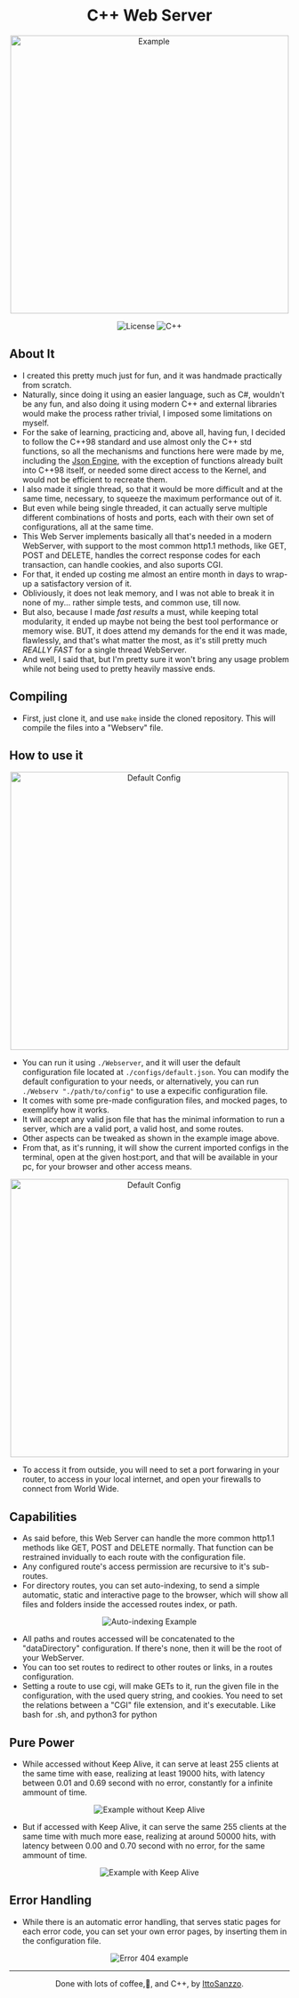 <h1 align="center">C++ Web Server</h1>

<p align="center"><img width=500px alt="Example" src="https://i.imgur.com/Z2c2ggy.png"></p>

<p align="center">
<img alt="License" src="https://img.shields.io/badge/license-MIT-blue.svg">
<img alt="C++" src="https://img.shields.io/badge/c++-%2300599C.svg?logo=c%2B%2B&logoColor=white">
</p>

## About It

-   I created this pretty much just for fun, and it was handmade practically from scratch.
-   Naturally, since doing it using an easier language, such as C#, wouldn't be any fun, and also doing it using modern C++ and external libraries would make the process rather trivial, I imposed some limitations on myself.
-   For the sake of learning, practicing and, above all, having fun, I decided to follow the C++98 standard and use almost only the C++ std functions, so all the mechanisms and functions here were made by me, including the [Json Engine](https://github.com/IttoSanzzo/CppJsonHandler), with the exception of functions already built into C++98 itself, or needed some direct access to the Kernel, and would not be efficient to recreate them.
-   I also made it single thread, so that it would be more difficult and at the same time, necessary, to squeeze the maximum performance out of it.
-   But even while being single threaded, it can actually serve multiple different combinations of hosts and ports, each with their own set of configurations, all at the same time.
-   This Web Server implements basically all that's needed in a modern WebServer, with support to the most common http1.1 methods, like GET, POST and DELETE, handles the correct response codes for each transaction, can handle cookies, and also suports CGI.
-   For that, it ended up costing me almost an entire month in days to wrap-up a satisfactory version of it.
-   Obliviously, it does not leak memory, and I was not able to break it in none of my... rather simple tests, and common use, till now.
-   But also, because I made _fast results_ a must, while keeping total modularity, it ended up maybe not being the best tool performance or memory wise. BUT, it does attend my demands for the end it was made, flawlessly, and that's what matter the most, as it's still pretty much _REALLY FAST_ for a single thread WebServer.
-   And well, I said that, but I'm pretty sure it won't bring any usage problem while not being used to pretty heavily massive ends.

## Compiling

-   First, just clone it, and use `make` inside the cloned repository. This will compile the files into a "Webserv" file.

## How to use it

<p align="center"><img width=500px alt="Default Config" src="https://i.imgur.com/KiKU5k7.png"></p>

-   You can run it using `./Webserver`, and it will user the default configuration file located at `./configs/default.json`. You can modify the default configuration to your needs, or alternatively, you can run `./Webserv "./path/to/config"` to use a expecific configuration file.
-   It comes with some pre-made configuration files, and mocked pages, to exemplify how it works.
-   It will accept any valid json file that has the minimal information to run a server, which are a valid port, a valid host, and some routes.
-   Other aspects can be tweaked as shown in the example image above.
-   From that, as it's running, it will show the current imported configs in the terminal, open at the given host:port, and that will be available in your pc, for your browser and other access means.

<p align="center"><img width=500px alt="Default Config" src="https://i.imgur.com/dE8HZB0.png"></p>

-   To access it from outside, you will need to set a port forwaring in your router, to access in your local internet, and open your firewalls to connect from World Wide.

## Capabilities

-   As said before, this Web Server can handle the more common http1.1 methods like GET, POST and DELETE normally. That function can be restrained invidually to each route with the configuration file.
-   Any configured route's access permission are recursive to it's sub-routes.
-   For directory routes, you can set auto-indexing, to send a simple automatic, static and interactive page to the browser, which will show all files and folders inside the accessed routes index, or path.

<p align="center"><img alt="Auto-indexing Example" src="https://i.imgur.com/KY6SA1K.png"></p>

-   All paths and routes accessed will be concatenated to the "dataDirectory" configuration. If there's none, then it will be the root of your WebServer.
-   You can too set routes to redirect to other routes or links, in a routes configuration.
-   Setting a route to use cgi, will make GETs to it, run the given file in the configuration, with the used query string, and cookies. You need to set the relations between a "CGI" file extension, and it's executable. Like bash for .sh, and python3 for python

## Pure Power

-   While accessed without Keep Alive, it can serve at least 255 clients at the same time with ease, realizing at least 19000 hits, with latency between 0.01 and 0.69 second with no error, constantly for a infinite ammount of time.

<p align="center"><img alt="Example without Keep Alive" src="https://i.imgur.com/Qhm5r1V.png"></p>

-   But if accessed with Keep Alive, it can serve the same 255 clients at the same time with much more ease, realizing at around 50000 hits, with latency between 0.00 and 0.70 second with no error, for the same ammount of time.

<p align="center"><img alt="Example with Keep Alive" src="https://i.imgur.com/9l4ajcv.png"></p>

## Error Handling

-   While there is an automatic error handling, that serves static pages for each error code, you can set your own error pages, by inserting them in the configuration file.

<p align="center"><img alt="Error 404 example" src="https://i.imgur.com/cAVExjw.png"></p>

---

<p align="center">Done with lots of coffee,💜, and C++, by <a href="https://github.com/IttoSanzzo">IttoSanzzo</a>.</p>
